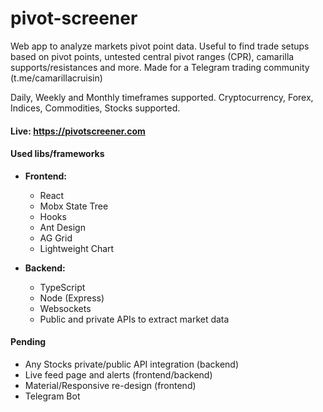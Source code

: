 # pivot-screener
Web app to analyze markets pivot point data. Useful to find trade setups based on pivot points, untested central pivot ranges (CPR), camarilla supports/resistances and more. Made for a Telegram trading community (t.me/camarillacruisin)

Daily, Weekly and Monthly timeframes supported.
Cryptocurrency, Forex, Indices, Commodities, Stocks supported.

#### Live: https://pivotscreener.com

#### Used libs/frameworks
- **Frontend:** 
  - React
  - Mobx State Tree
  - Hooks
  - Ant Design
  - AG Grid
  - Lightweight Chart

- **Backend:** 
  - TypeScript
  - Node (Express)
  - Websockets
  - Public and private APIs to extract market data

#### Pending
- Any Stocks private/public API integration (backend)
- Live feed page and alerts (frontend/backend)
- Material/Responsive re-design (frontend)
- Telegram Bot
